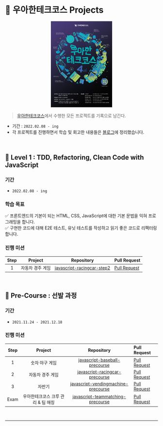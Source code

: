 # 🚀 우아한테크코스 Projects

<p align="center">
    <img src="./image.jpeg" alt="logo" width="40%"/>
</p>

> [우아한테크코스](https://woowacourse.github.io/)에서 수행한 모든 프로젝트를 기록으로 남긴다.

* 기간 : ``2022.02.08 - ing``
* 각 프로젝트를 진행하면서 학습 및 회고한 내용들은 [블로그](https://velog.io/@dom_hxrdy)에 정리했습니다.

<br>

## 🥚 Level 1 : TDD, Refactoring, Clean Code with JavaScript

### 기간

* ``2022.02.08 - ing``

### 학습 목표

✅ 프론트엔드의 기본이 되는 HTML, CSS, JavaScript에 대한 기본 문법을 익혀 프로그래밍을 합니다.<br>
✅ 구현한 코드에 대해 E2E 테스트, 유닛 테스트를 작성하고 읽기 좋은 코드로 리팩터링합니다.

### 진행 미션

| Step | Project | Repository | Pull Request |
|:---:|:---:|:---:|:---|
| 1 | 자동차 경주 게임 | [javascript-racingcar-step2](https://github.com/DomMorello/javascript-racingcar/tree/dommorello) | [Pull Request](https://github.com/woowacourse/javascript-racingcar/pull/115) |

<br>

## 🌱 Pre-Course : 선발 과정

### 기간

* ``2021.11.24 - 2021.12.18``

### 진행 미션

| Step | Project | Repository | Pull Request |
|:---:|:---:|:---:|:---|
| 1 | 숫자 야구 게임 | [javascript-baseball-precourse](https://github.com/DomMorello/javascript-baseball-precourse/tree/dom) | [Pull Request](https://github.com/woowacourse/javascript-baseball-precourse/pull/138) |
| 2 | 자동차 경주 게임 | [javascript-racingcar-precourse](https://github.com/DomMorello/javascript-racingcar-precourse/tree/dom) | [Pull Request](https://github.com/woowacourse/javascript-racingcar-precourse/pull/136) |
| 3 | 자판기 | [javascript-vendingmachine-precourse](https://github.com/DomMorello/javascript-vendingmachine-precourse/tree/dom) | [Pull Request](https://github.com/woowacourse/javascript-vendingmachine-precourse/pull/33) |
| Exam | 우아한테크코스 크루 관리 & 팀 매칭 | [javascript-teammatching-precourse](https://github.com/DomMorello/javascript-teammatching-precourse/tree/dom) | [Pull Request](https://github.com/woowacourse/javascript-teammatching-precourse/pull/53) |

<br>

---